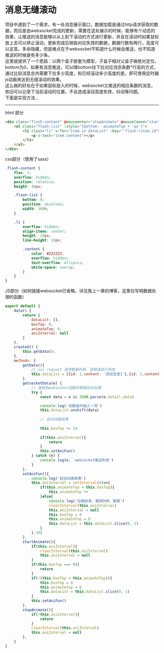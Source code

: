 # 消息无缝滚动

项目中遇到了一个需求，有一处消息展示窗口，数据加载是通过http请求获取的数据，而后是由websocket完成的更新，需要在这处展示的时候，能够有个动态的效果，让推送的消息能够以从上到下滚动的方式进行更新，并且在滚动时如果鼠标放上去可以停止滚动，更新完成后销毁对应失效的数据，数据行数有两行，高度可以定高，多余隐藏，但是难点在于websocket不知道什么时候会推送，也不知道推送的时候是有多少条。  
这里就提供了一个思路：以两个盒子嵌套为模型，子盒子相对父盒子做绝对定位，bottom为0，如果有消息推送，可以降bottom往下拉对应消息条数*行高的方式，通过比较消息总共需要下拉多少高度，和已经滚动多少高度的差，即可使用定时器js动画来达到无缝滚动的效果。  
这么做的好处在于如果鼠标放入的时候，websocket又推送的相应条数的消息，依旧可以记录下当前滚动的位置，不会造成滚动高度失效，抖动等问题。  
下面是实现方法...
***

html 部分
``` html
<div class="flash-content" @mouseenter="stopAnimate" @mouseleave="startAnimate">
    <ul class="flash-list" :style="{bottom: -animateTop + 'px'}">
        <li class="li" v-for="item in dataList" :key="'flash'+item.id">
            <p v-text="item.content"></p>
        </li>
    </ul>
</div>
```

css部分（使用了sass）

``` css
.flash-content {
    flex: 1;
    overflow: hidden;
    position: relative;
    height: 48px;

    .flash-list {
        bottom: 0;
        position: absolute;
        width: 100%;
    }

    .li {
        overflow: hidden;
        align-items: center;
        height: 24px;
        line-height: 24px;

        .content {
            color: #222222;
            overflow: hidden;
            text-overflow: ellipsis;
            white-space: nowrap;
        }
    }
}
```

JS部分（如何链接websocket已省略，详见我上一章的博客，这里仅写明数据处理的函数）

``` js
export default {
    data() {
        return {
            dataList: [],
            boxTop: 0,
            animateTop: 0,
            aniInterval: null
        }
    },
    created() {
        this.getData();
    },
    methods: {
        getData(){
            // xxx request 请求数据列表，逻辑请自行完成
            this.dataList = [{id: 1,content: '测试信息1'},{id: 2,content: '测试信息2'}];
        },
        getsocketData(e) {
            // 接收到websocket函数的数据后的处理
            try {
                const data = e && JSON.parse(e.detail.data)

                console.log('向数组中插入一项')
                this.dataList.unshift(data)
                
                // 启动动画效果
                
                this.boxTop += 24
                
                if(this.aniInterval){
                    return
                }
                this.setAniFun()
            } catch (e) {
                console.log(e, 'websocket推送失败')
            }
        },
        setAniFun(){
            console.log('启动动画效果')
            this.aniInterval = setInterval(()=>{
                if(this.animateTop < this.boxTop){
                    this.animateTop ++
                }else{
                    console.log('动画结束，删除DOM，数据')
                    clearInterval(this.aniInterval)
                    this.aniInterval = null
                    this.boxTop = 0
                    this.animateTop = 0
                    this.dataList = this.dataList.slice(0, 2)
                }
            },30)
        },
        startAnimate(){
            if(this.aniInterval){
                clearInterval(this.aniInterval)
                this.aniInterval = null
            }
            if(this.boxTop === 0){
                return
            }
            if(!(this.boxTop < this.animateTop)){
                this.boxTop = 0
                this.animateTop = 0
                this.dataList = this.dataList.slice(0, 2)
            }
            this.setAniFun()
        },
        stopAnimate(){
            if(!this.aniInterval){
                return
            }
            clearInterval(this.aniInterval)
            this.aniInterval = null
        },
    }
}
```